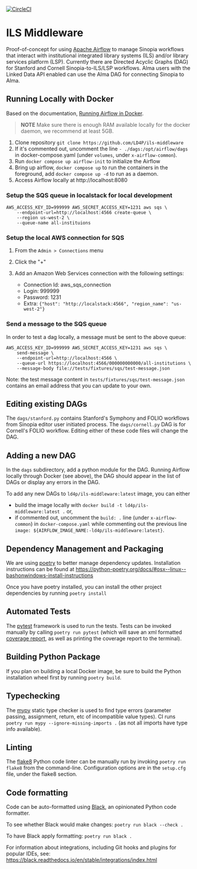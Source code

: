 [![CircleCI](https://circleci.com/gh/LD4P/ils-middleware/tree/main.svg?style=svg)](https://circleci.com/gh/LD4P/ils-middleware/tree/main)

# ILS Middleware
Proof-of-concept for using [Apache Airflow][AF] to manage Sinopia workflows
that interact with institutional integrated library systems (ILS) and/or
library services platform (LSP). Currently there are Directed Acyclic Graphs (DAG)
for Stanford and Cornell Sinopia-to-ILS/LSP workflows. Alma users with the Linked Data API enabled can use the Alma DAG for connecting Sinopia to Alma.

## Running Locally with Docker
Based on the documentation, [Running Airflow in Docker](https://airflow.apache.org/docs/apache-airflow/stable/start/docker.html).

> **NOTE** Make sure there is enough RAM available locally for the
> docker daemon, we recommend at least 5GB.

1. Clone repository `git clone https://github.com/LD4P/ils-middleware`
1. If it's commented out, uncomment the line `- ./dags:/opt/airflow/dags` in docker-compose.yaml (under `volumes`, under `x-airflow-common`).
1. Run `docker compose up airflow-init` to initialize the Airflow
1. Bring up airflow, `docker compose up` to run the containers in the foreground,
   add `docker compose up -d` to run as a daemon.
1. Access Airflow locally at http://localhost:8080

### Setup the SQS queue in localstack for local development

```
AWS_ACCESS_KEY_ID=999999 AWS_SECRET_ACCESS_KEY=1231 aws sqs \
    --endpoint-url=http://localhost:4566 create-queue \
    --region us-west-2 \
    --queue-name all-instituions
```

### Setup the local AWS connection for SQS

1. From the `Admin > Connections` menu
2. Click the "+"
3. Add an Amazon Web Services connection with the following settings:

    * Connection Id: aws_sqs_connection
    * Login: 999999
    * Password: 1231
    * Extra: `{"host": "http://localstack:4566", "region_name": "us-west-2"}`

### Send a message to the SQS queue

In order to test a dag locally, a message must be sent to the above queue:
```
AWS_ACCESS_KEY_ID=999999 AWS_SECRET_ACCESS_KEY=1231 aws sqs \
    send-message \
    --endpoint-url=http://localhost:4566 \
    --queue-url https://localhost:4566/000000000000/all-institutions \
    --message-body file://tests/fixtures/sqs/test-message.json
```

Note: the test message content in `tests/fixtures/sqs/test-message.json` contains an email address that you can update to your own.

## Editing existing DAGs
The `dags/stanford.py` contains Stanford's Symphony and FOLIO workflows from
Sinopia editor user initiated process. The `dags/cornell.py` DAG is for Cornell's
FOLIO workflow. Editing either of these code files will change the DAG.

## Adding a new DAG
In the `dags` subdirectory, add a python module for the DAG. Running Airflow
locally through Docker (see above), the DAG should appear in the list of DAGs
or display any errors in the DAG.

To add any new DAGs to `ld4p/ils-middleware:latest` image, you can either
* build the image locally with `docker build -t ld4p/ils-middleware:latest .` or,
* if commented out, uncomment the `build: .` line (under `x-airflow-common`) in `docker-compose.yaml`
while commenting out the previous line `image: ${AIRFLOW_IMAGE_NAME:-ld4p/ils-middleware:latest}`.

## Dependency Management and Packaging
We are using [poetry][POET] to better manage dependency updates. Installation
instructions can be found at https://python-poetry.org/docs/#osx--linux--bashonwindows-install-instructions

Once you have poetry installed, you can install the other project dependencies
by running `poetry install`

## Automated Tests

The [pytest][PYTEST] framework is used to run the tests.  Tests can be invoked manually by calling `poetry run pytest` (which will save an xml formatted [coverage report][PYTESTCOV], as well as printing the coverage report to the terminal).

## Building Python Package
If you plan on building a local Docker image, be sure to build the Python
installation wheel first by running `poetry build`.

## Typechecking

The [mypy][MYPY] static type checker is used to find type errors (parameter passing, assignment, return, etc of incompatible value types).  CI runs `poetry run mypy --ignore-missing-imports .` (as not all imports have type info available).

## Linting

The [flake8][FLK8] Python code linter can be manually run by invoking `poetry run flake8` from
the command-line. Configuration options are in the `setup.cfg` file, under the flake8 section.

## Code formatting

Code can be auto-formatted using [Black][BLACK], an opinionated Python code formatter.

To see whether Black would make changes: `poetry run black --check .`

To have Black apply formatting: `poetry run black .`

For information about integrations, including Git hooks and plugins for popular IDEs, see:  https://black.readthedocs.io/en/stable/integrations/index.html

[AF]: https://airflow.apache.org/
[BLACK]: https://black.readthedocs.io/
[FLK8]: https://flake8.pycqa.org/en/latest/
[POET]: https://python-poetry.org/
[PYTEST]: https://docs.pytest.org/
[PYTESTCOV]: https://github.com/pytest-dev/pytest-cov
[MYPY]: https://mypy.readthedocs.io/en/stable/
